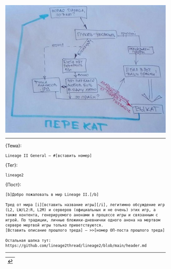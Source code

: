 ![](pics/perekat.jpg)

---

{Тема}:

```
Lineage II General — #[вставить номер]
```

{Тег}:

```
lineage2
```

{Пост}:

```
[b]Добро пожаловать в мир Lineage II.[/b]

Тред от мира [i][вставить название игры][/i], легитимно обсуждение игр (L2, LW/L2:R, L2M) и серверов (официальных и не очень) этих игр, а также контента, генерируемого анонами в процессе игры и связанным с игрой. По традиции, личные бложики-дневнички одного анона на мертвом сервере мертвой игры только приветствуются.
[Вставить описание прошлого треда] — >>[номер ОП-поста прошлого треда]

Остальная шапка тут: https://github.com/lineage2thread/lineage2/blob/main/header.md
```

------

|[↩️](header.md)|
|:---:|
